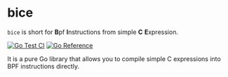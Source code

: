 # bice

`bice` is short for **B**pf **I**nstructions from simple **C** **E**xpression.

[![Go Test CI](https://github.com/leonhwangprojects/bice/actions/workflows/go.yml/badge.svg)](https://github.com/leonhwangprojects/bice/actions/workflows/go.yml)
[![Go Reference](https://pkg.go.dev/badge/github.com/leonhwangprojects/bice.svg)](https://pkg.go.dev/github.com/leonhwangprojects/bice)

It is a pure Go library that allows you to compile simple C expressions into BPF instructions directly.
